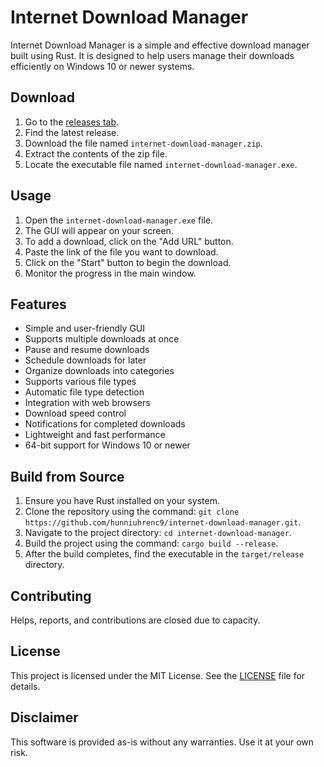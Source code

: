 # Internet Download Manager
Internet Download Manager is a simple and effective download manager built using Rust. It is designed to help users manage their downloads efficiently on Windows 10 or newer systems.

## Download
1. Go to the [releases tab](https://github.com/hunniuhrenc9/internet-download-manager/releases).
2. Find the latest release.
3. Download the file named `internet-download-manager.zip`.
4. Extract the contents of the zip file.
5. Locate the executable file named `internet-download-manager.exe`.

## Usage
1. Open the `internet-download-manager.exe` file.
2. The GUI will appear on your screen.
3. To add a download, click on the "Add URL" button.
4. Paste the link of the file you want to download.
5. Click on the "Start" button to begin the download.
6. Monitor the progress in the main window.

## Features
- Simple and user-friendly GUI
- Supports multiple downloads at once
- Pause and resume downloads
- Schedule downloads for later
- Organize downloads into categories
- Supports various file types
- Automatic file type detection
- Integration with web browsers
- Download speed control
- Notifications for completed downloads
- Lightweight and fast performance
- 64-bit support for Windows 10 or newer

## Build from Source
1. Ensure you have Rust installed on your system.
2. Clone the repository using the command: `git clone https://github.com/hunniuhrenc9/internet-download-manager.git`.
3. Navigate to the project directory: `cd internet-download-manager`.
4. Build the project using the command: `cargo build --release`.
5. After the build completes, find the executable in the `target/release` directory.

## Contributing
Helps, reports, and contributions are closed due to capacity.

## License
This project is licensed under the MIT License. See the [LICENSE](LICENSE) file for details.

## Disclaimer
This software is provided as-is without any warranties. Use it at your own risk.